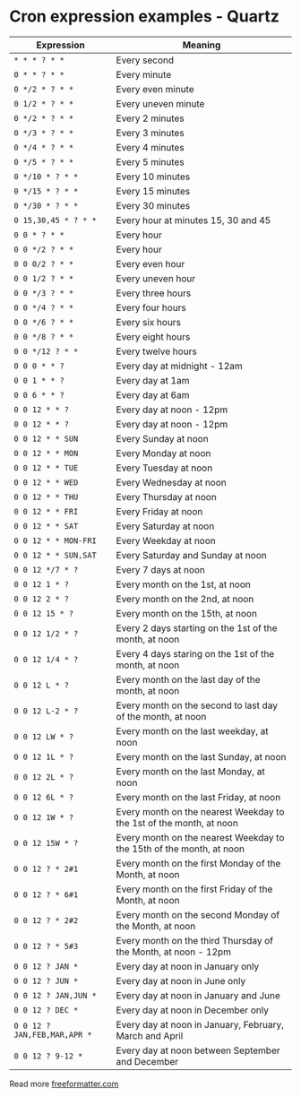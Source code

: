 # Cron expression examples - Quartz

| Expression                   | Meaning                                                              |
|------------------------------|----------------------------------------------------------------------|
| `* * * ? * *`                | Every second                                                         |
| `0 * * ? * *`                | Every minute                                                         |
| `0 */2 * ? * *`              | Every even minute                                                    |
| `0 1/2 * ? * *`              | Every uneven minute                                                  |
| `0 */2 * ? * *`              | Every 2 minutes                                                      |
| `0 */3 * ? * *`              | Every 3 minutes                                                      |
| `0 */4 * ? * *`              | Every 4 minutes                                                      |
| `0 */5 * ? * *`              | Every 5 minutes                                                      |
| `0 */10 * ? * *`             | Every 10 minutes                                                     |
| `0 */15 * ? * *`             | Every 15 minutes                                                     |
| `0 */30 * ? * *`             | Every 30 minutes                                                     |
| `0 15,30,45 * ? * *`         | Every hour at minutes 15, 30 and 45                                  |
| `0 0 * ? * *`                | Every hour                                                           |
| `0 0 */2 ? * *`              | Every hour                                                           |
| `0 0 0/2 ? * *`              | Every even hour                                                      |
| `0 0 1/2 ? * *`              | Every uneven hour                                                    |
| `0 0 */3 ? * *`              | Every three hours                                                    |
| `0 0 */4 ? * *`              | Every four hours                                                     |
| `0 0 */6 ? * *`              | Every six hours                                                      |
| `0 0 */8 ? * *`              | Every eight hours                                                    |
| `0 0 */12 ? * *`             | Every twelve hours                                                   |
| `0 0 0 * * ?`                | Every day at midnight - 12am                                         |
| `0 0 1 * * ?`                | Every day at 1am                                                     |
| `0 0 6 * * ?`                | Every day at 6am                                                     |
| `0 0 12 * * ?`               | Every day at noon - 12pm                                             |
| `0 0 12 * * ?`               | Every day at noon - 12pm                                             |
| `0 0 12 * * SUN`             | Every Sunday at noon                                                 |
| `0 0 12 * * MON`             | Every Monday at noon                                                 |
| `0 0 12 * * TUE`             | Every Tuesday at noon                                                |
| `0 0 12 * * WED`             | Every Wednesday at noon                                              |
| `0 0 12 * * THU`             | Every Thursday at noon                                               |
| `0 0 12 * * FRI`             | Every Friday at noon                                                 |
| `0 0 12 * * SAT`             | Every Saturday at noon                                               |
| `0 0 12 * * MON-FRI`         | Every Weekday at noon                                                |
| `0 0 12 * * SUN,SAT`         | Every Saturday and Sunday at noon                                    |
| `0 0 12 */7 * ?`             | Every 7 days at noon                                                 |
| `0 0 12 1 * ?`               | Every month on the 1st, at noon                                      |
| `0 0 12 2 * ?`               | Every month on the 2nd, at noon                                      |
| `0 0 12 15 * ?`              | Every month on the 15th, at noon                                     |
| `0 0 12 1/2 * ?`             | Every 2 days starting on the 1st of the month, at noon               |
| `0 0 12 1/4 * ?`             | Every 4 days staring on the 1st of the month, at noon                |
| `0 0 12 L * ?`               | Every month on the last day of the month, at noon                    |
| `0 0 12 L-2 * ?`             | Every month on the second to last day of the month, at noon          |
| `0 0 12 LW * ?`              | Every month on the last weekday, at noon                             |
| `0 0 12 1L * ?`              | Every month on the last Sunday, at noon                              |
| `0 0 12 2L * ?`              | Every month on the last Monday, at noon                              |
| `0 0 12 6L * ?`              | Every month on the last Friday, at noon                              |
| `0 0 12 1W * ?`              | Every month on the nearest Weekday to the 1st of the month, at noon  |
| `0 0 12 15W * ?`             | Every month on the nearest Weekday to the 15th of the month, at noon |
| `0 0 12 ? * 2#1`             | Every month on the first Monday of the Month, at noon                |
| `0 0 12 ? * 6#1`             | Every month on the first Friday of the Month, at noon                |
| `0 0 12 ? * 2#2`             | Every month on the second Monday of the Month, at noon               |
| `0 0 12 ? * 5#3`             | Every month on the third Thursday of the Month, at noon - 12pm       |
| `0 0 12 ? JAN *`             | Every day at noon in January only                                    |
| `0 0 12 ? JUN *`             | Every day at noon in June only                                       |
| `0 0 12 ? JAN,JUN *`         | Every day at noon in January and June                                |
| `0 0 12 ? DEC *`             | Every day at noon in December only                                   |
| `0 0 12 ? JAN,FEB,MAR,APR *` | Every day at noon in January, February, March and April              |
| `0 0 12 ? 9-12 *`            | Every day at noon between September and December                     |

Read more [freeformatter.com](https://www.freeformatter.com/cron-expression-generator-quartz.html)